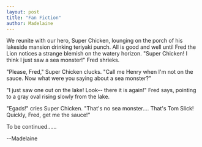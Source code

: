 ```yaml
---
layout: post
title: "Fan Fiction"
author: Madelaine
---
```


We reunite with our hero, Super Chicken, lounging on the porch of his lakeside mansion drinking teriyaki punch. All is good and well until Fred the Lion notices a strange blemish on the watery horizon. "Super Chicken! I think I just saw a sea monster!" Fred shrieks.

"Please, Fred," Super Chicken clucks. "Call me Henry when I'm not on the sauce. Now what were you saying about a sea monster?"

"I just saw one out on the lake! Look-- there it is again!" Fred says, pointing to a gray oval rising slowly from the lake.

"Egads!" cries Super Chicken. "That's no sea monster.... That's Tom Slick! Quickly, Fred, get me the sauce!"

To be continued......

--Madelaine
